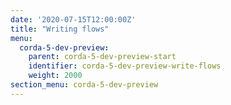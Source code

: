 ```yaml
---
date: '2020-07-15T12:00:00Z'
title: "Writing flows"
menu:
  corda-5-dev-preview:
    parent: corda-5-dev-preview-start
    identifier: corda-5-dev-preview-write-flows
    weight: 2000
section_menu: corda-5-dev-preview
---
```

